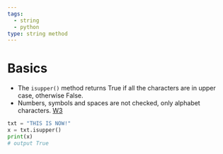 ```yaml
---
tags:
  - string
  - python
type: string method
---
```

# Basics
- The `isupper()` method returns True if all the characters are in upper case, otherwise False.
- Numbers, symbols and spaces are not checked, only alphabet characters. [W3](https://www.w3schools.com/python/ref_string_isupper.asp)
```python
txt = "THIS IS NOW!"
x = txt.isupper()
print(x)
# output True
```
